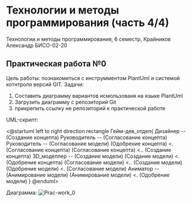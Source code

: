 # Технологии и методы программирования (часть 4/4)
Технологии и методы программирования, 6 семестр, Крайников Александр БИСО-02-20

## Практическая работа №0
Цель работы: познакомиться с инструмментом PlantUml и системой котнтроля версий GIT.
Задачи:
1. Составить диаграмму вариантов исмользованя на языке PlantUml 
2. Загрузить диаграмму с репозиторий Git
3. прикрепить ссылку не репозиторий к практической работе

UML-скрипт:

<@startuml
left to right direction
rectangle Гейм-дев_отдел{
Дизайнер -- (Создание концепта)
Руководитель -- (Согласование концепта)
Руководитель -- (Согласование модели)
(Одобрение концепта) <. (Согласование концепта)
(Согласование концепта) <.. (Создание концепта)
3D_моделлер -- (Создание модели)
(Создание модели) <. (Одобрение концепта)
(Согласование модели) <.. (Создание модели)
(Одобрение модели) <. (Согласование модели)
Аниматор -- (Анимирование модели)
(Анимирование модели) <. (Одобрение модели)
}
@enduml>

Диаграмма:
![Prac-work_0](https://user-images.githubusercontent.com/90748885/232142845-4fed59aa-b7da-47fc-8e9e-098f25e9c7ba.png)
